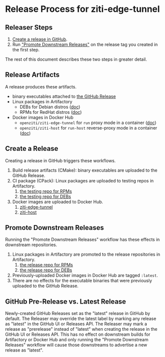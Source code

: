 
# Release Process for ziti-edge-tunnel

## Releaser Steps

1. [Create a release in GitHub](https://github.com/openziti/ziti-tunnel-sdk-c/releases).
1. Run ["Promote Downstream Releases"](https://github.com/openziti/ziti-tunnel-sdk-c/actions/workflows/promote-downstreams.yml)
   on the release tag you created in the first step.

The rest of this document describes these two steps in greater detail.

## Release Artifacts

A release produces these artifacts.

* binary executables attached to [the GitHub Release](https://github.com/openziti/ziti-tunnel-sdk-c/releases/latest)
* Linux packages in Artifactory
  * DEBs for Debian distros ([doc](https://openziti.io/docs/reference/tunnelers/linux/#installing-the-deb))
  * RPMs for RedHat distros ([doc](https://openziti.io/docs/reference/tunnelers/linux/#installing-the-rpm))
* Docker images in Docker Hub
  * `openziti/ziti-edge-tunnel` for `run` proxy mode in a container ([doc](https://openziti.io/docs/reference/tunnelers/linux/container/#use-case-intercepting-proxy-and-nameserver))
  * `openziti/ziti-host` for `run-host` reverse-proxy mode in a container ([doc](https://openziti.io/docs/reference/tunnelers/linux/container/#use-case-hosting-openziti-services))

## Create a Release

Creating a release in GitHub triggers these workflows.

1. Build release artifacts (CMake): binary executables are uploaded to the GitHub Release.
1. CI package (CPack): Linux packages are uploaded to testing repos in Artifactory.
    1. [the testing repo for RPMs](https://netfoundry.jfrog.io/ui/repos/tree/General/zitipax-openziti-rpm-test?projectKey=zitipax)
    1. [the testing repo for DEBs](https://netfoundry.jfrog.io/ui/repos/tree/General/zitipax-openziti-deb-test?projectKey=zitipax)
1. Docker images are uploaded to Docker Hub.
    1. [ziti-edge-tunnel](https://hub.docker.com/r/openziti/ziti-edge-tunnel/tags)
    1. [ziti-host](https://hub.docker.com/r/openziti/ziti-host/tags)

## Promote Downstream Releases

Running the "Promote Downstream Releases" workflow has these effects in downstream repositories.

1. Linux packages in Artifactory are promoted to the release repositories in Artifactory.
    1. [the release repo for RPMs](https://netfoundry.jfrog.io/ui/repos/tree/General/zitipax-openziti-rpm-stable?projectKey=zitipax)
    1. [the release repo for DEBs](https://netfoundry.jfrog.io/ui/repos/tree/General/zitipax-openziti-deb-stable?projectKey=zitipax)
1. Previously-uploaded Docker images in Docker Hub are tagged `:latest`.
1. There are no effects for the executable binaries that were previously uploaded to the GitHub Release.

## GitHub Pre-Release vs. Latest Release

Newly-created GitHub Releases set as the "latest" release in GitHub by default. The Releaser may override the latest
label by marking any release as "latest" in the GitHub UI or Releases API. The Releaser may mark a release as
"prerelease" instead of "latest" when creating the release in the GitHub UI or Releases API. This has no effect on
downstream builds for Artifactory or Docker Hub and only running the "Promote Downstream Releases" workflow will
cause those downstreams to advertise a new release as "latest".
